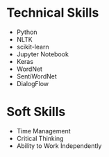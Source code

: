 # Technical Skills
- Python
- NLTK
- scikit-learn
- Jupyter Notebook
- Keras
- WordNet
- SentiWordNet
- DialogFlow

# Soft Skills
- Time Management
- Critical Thinking
- Ability to Work Independently
